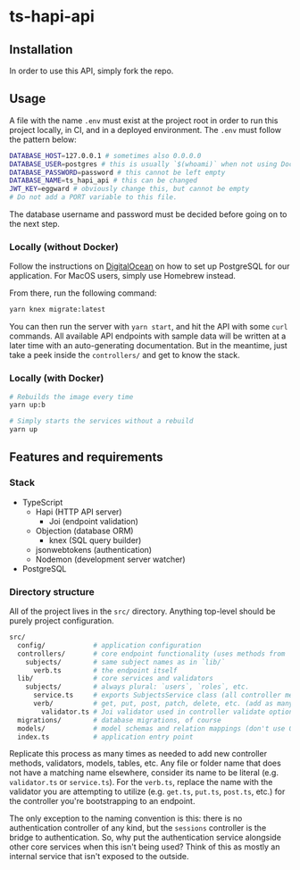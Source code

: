 # ts-hapi-api

## Installation

In order to use this API, simply fork the repo.

## Usage

A file with the name `.env` must exist at the project root
in order to run this project locally, in CI, and in a
deployed environment. The `.env` must follow the pattern
below:

```bash
DATABASE_HOST=127.0.0.1 # sometimes also 0.0.0.0
DATABASE_USER=postgres # this is usually `$(whoami)` when not using Docker
DATABASE_PASSWORD=password # this cannot be left empty
DATABASE_NAME=ts_hapi_api # this can be changed
JWT_KEY=eggward # obviously change this, but cannot be empty
# Do not add a PORT variable to this file.
```

The database username and password must be decided before
going on to the next step.

### Locally (without Docker)

Follow the instructions on [DigitalOcean](https://www.digitalocean.com/community/tutorials/how-to-install-and-use-postgresql-on-ubuntu-18-04)
on how to set up PostgreSQL for our application. For MacOS
users, simply use Homebrew instead.

From there, run the following command:

```bash
yarn knex migrate:latest
```

You can then run the server with `yarn start`, and hit the
API with some `curl` commands. All available API endpoints
with sample data will be written at a later time with an
auto-generating documentation. But in the meantime, just
take a peek inside the `controllers/` and get to know the
stack.

### Locally (with Docker)

```bash
# Rebuilds the image every time
yarn up:b

# Simply starts the services without a rebuild
yarn up
```

<!--
### CI

Documentation not written yet

### Deployments

Documentation not written yet
-->

## Features and requirements

### Stack

* TypeScript
  * Hapi (HTTP API server)
    * Joi (endpoint validation)
  * Objection (database ORM)
    * knex (SQL query builder)
  * jsonwebtokens (authentication)
  * Nodemon (development server watcher)
* PostgreSQL

### Directory structure

All of the project lives in the `src/` directory. Anything
top-level should be purely project configuration.

```bash
src/
  config/            # application configuration
  controllers/       # core endpoint functionality (uses methods from `lib`)
    subjects/        # same subject names as in `lib/`
      verb.ts        # the endpoint itself
  lib/               # core services and validators
    subjects/        # always plural: `users`, `roles`, etc.
      service.ts     # exports SubjectsService class (all controller methods are static)
      verb/          # get, put, post, patch, delete, etc. (add as many verb directories as needed)
        validator.ts # Joi validator used in controller validate options (only one per verb)
  migrations/        # database migrations, of course
  models/            # model schemas and relation mappings (don't use Objection validation)
  index.ts           # application entry point
```

Replicate this process as many times as needed to add new
controller methods, validators, models, tables, etc. Any
file or folder name that does not have a matching name
elsewhere, consider its name to be literal (e.g.
`validator.ts` or `service.ts`). For the `verb.ts`, replace
the name with the validator you are attempting to utilize
(e.g. `get.ts`, `put.ts`, `post.ts`, etc.) for the
controller you're bootstrapping to an endpoint.

The only exception to the naming convention is this: there
is no authentication controller of any kind, but the
`sessions` controller is the bridge to authentication. So,
why put the authentication service alongside other core
services when this isn't being used? Think of this as
mostly an internal service that isn't exposed to the
outside.
